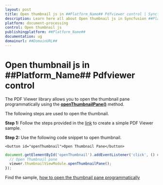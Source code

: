 ```yaml
---
layout: post
title: Open thumbnail js in ##Platform_Name## Pdfviewer control | Syncfusion
description: Learn here all about Open thumbnail js in Syncfusion ##Platform_Name## Pdfviewer control of Syncfusion Essential JS 2 and more.
platform: document-processing
control: Open thumbnail js
publishingplatform: ##Platform_Name##
documentation: ug
domainurl: ##DomainURL##
---
```


# Open thumbnail js in ##Platform_Name## Pdfviewer control

The PDF Viewer library allows you to open the thumbnail pane programmatically using the [**openThumbnailPane()**](https://helpej2.syncfusion.com/javascript/documentation/api/pdfviewer/thumbnailView/#openthumbnailpane) method.

The following steps are used to open the thumbnail.

**Step 1:** Follow the steps provided in the [link](https://helpej2.syncfusion.com/javascript/documentation/pdfviewer/getting-started/) to create a simple PDF Viewer sample.

**Step 2:** Use the following code snippet to open thumbnail.

```
<button id="openThumbnail">Open Thumbnail Pane</button>
```

```js
document.getElementById('openThumbnail').addEventListener('click', () => {
  // Open Thumbnail pane
  viewer.thumbnailViewModule.openThumbnailPane();
});
```

Find the sample, [how to open the thumbnail pane programmatically](https://stackblitz.com/edit/ejvemx?file=index.js)